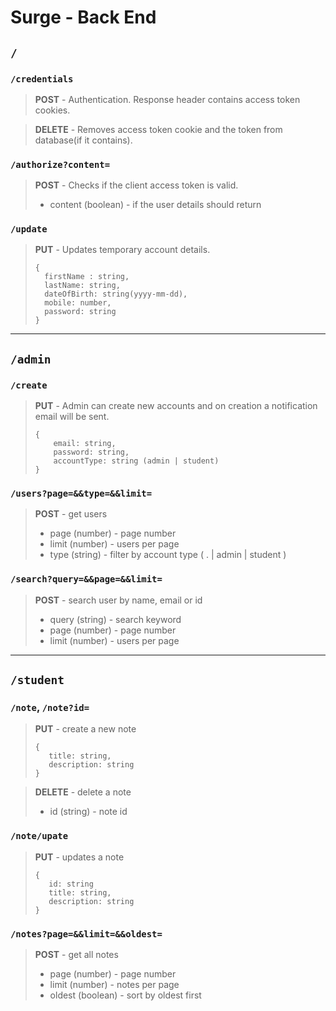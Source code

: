 # Surge - Back End

## `/` 

### `/credentials`

> **POST** - Authentication. Response header contains access token cookies.

> **DELETE** - Removes access token cookie and the token from database(if it contains).

### `/authorize?content=`

> **POST** - Checks if the client access token is valid.
> - content (boolean) - if the user details should return

### `/update `

> **PUT** - Updates temporary account details. 
>```
>{
>   firstName : string, 
>   lastName: string,
>   dateOfBirth: string(yyyy-mm-dd),
>   mobile: number,
>   password: string
>}
>```

---

## `/admin`

### `/create`

> **PUT** - Admin can create new accounts and on creation a notification email will be sent.
> ```
> {
>     email: string,
>     password: string,
>     accountType: string (admin | student)
> }
> ```


### `/users?page=&&type=&&limit=`

> **POST** - get users
> - page (number) - page number
> - limit (number) - users per page
> - type (string) - filter by account type ( . | admin | student )

### `/search?query=&&page=&&limit=`

> **POST** - search user by name, email or id
> - query (string) - search keyword
> - page (number) - page number
> - limit (number) - users per page

---

## `/student`

### `/note`, `/note?id=`

> **PUT** - create a new note
> ```
> {
>    title: string,
>    description: string
> }
> ```
 
> **DELETE** - delete a note
> - id (string) - note id

### `/note/upate`

> **PUT** - updates a note
>```
> {
>    id: string
>    title: string,
>    description: string
> }
> ```

### `/notes?page=&&limit=&&oldest=`

> **POST** - get all notes
> - page (number) - page number
> - limit (number) - notes per page
> -  oldest (boolean) - sort by oldest first